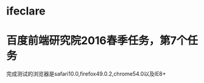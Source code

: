# ifeclare

<h1>百度前端研究院2016春季任务，第7个任务</h1>

<p>完成测试的浏览器是safari10.0,firefox49.0.2,chrome54.0以及IE8+</p>
